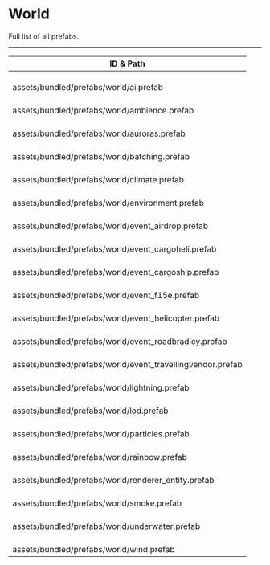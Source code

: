 # World
Full list of all <Badge type="warning" text="21"/> prefabs.

---
| ID & Path |
| --- |
| <Badge type="tip" text="3855189929"/> <br> assets/bundled/prefabs/world/ai.prefab |
| <Badge type="tip" text="3036094912"/> <br> assets/bundled/prefabs/world/ambience.prefab |
| <Badge type="tip" text="780573982"/> <br> assets/bundled/prefabs/world/auroras.prefab |
| <Badge type="tip" text="2749259013"/> <br> assets/bundled/prefabs/world/batching.prefab |
| <Badge type="tip" text="1799711011"/> <br> assets/bundled/prefabs/world/climate.prefab |
| <Badge type="tip" text="3969061245"/> <br> assets/bundled/prefabs/world/environment.prefab |
| <Badge type="tip" text="4274951952"/> <br> assets/bundled/prefabs/world/event_airdrop.prefab |
| <Badge type="tip" text="1084165207"/> <br> assets/bundled/prefabs/world/event_cargoheli.prefab |
| <Badge type="tip" text="2741054453"/> <br> assets/bundled/prefabs/world/event_cargoship.prefab |
| <Badge type="tip" text="1186542917"/> <br> assets/bundled/prefabs/world/event_f15e.prefab |
| <Badge type="tip" text="3609094641"/> <br> assets/bundled/prefabs/world/event_helicopter.prefab |
| <Badge type="tip" text="3080911900"/> <br> assets/bundled/prefabs/world/event_roadbradley.prefab |
| <Badge type="tip" text="3519671377"/> <br> assets/bundled/prefabs/world/event_travellingvendor.prefab |
| <Badge type="tip" text="4041668016"/> <br> assets/bundled/prefabs/world/lightning.prefab |
| <Badge type="tip" text="1570754831"/> <br> assets/bundled/prefabs/world/lod.prefab |
| <Badge type="tip" text="2725306710"/> <br> assets/bundled/prefabs/world/particles.prefab |
| <Badge type="tip" text="4041927147"/> <br> assets/bundled/prefabs/world/rainbow.prefab |
| <Badge type="tip" text="545674847"/> <br> assets/bundled/prefabs/world/renderer_entity.prefab |
| <Badge type="tip" text="3820896674"/> <br> assets/bundled/prefabs/world/smoke.prefab |
| <Badge type="tip" text="3322225118"/> <br> assets/bundled/prefabs/world/underwater.prefab |
| <Badge type="tip" text="3584785369"/> <br> assets/bundled/prefabs/world/wind.prefab |
